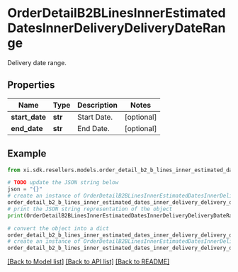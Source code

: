 # OrderDetailB2BLinesInnerEstimatedDatesInnerDeliveryDeliveryDateRange

Delivery date range.

## Properties

Name | Type | Description | Notes
------------ | ------------- | ------------- | -------------
**start_date** | **str** | Start Date. | [optional] 
**end_date** | **str** | End Date. | [optional] 

## Example

```python
from xi.sdk.resellers.models.order_detail_b2_b_lines_inner_estimated_dates_inner_delivery_delivery_date_range import OrderDetailB2BLinesInnerEstimatedDatesInnerDeliveryDeliveryDateRange

# TODO update the JSON string below
json = "{}"
# create an instance of OrderDetailB2BLinesInnerEstimatedDatesInnerDeliveryDeliveryDateRange from a JSON string
order_detail_b2_b_lines_inner_estimated_dates_inner_delivery_delivery_date_range_instance = OrderDetailB2BLinesInnerEstimatedDatesInnerDeliveryDeliveryDateRange.from_json(json)
# print the JSON string representation of the object
print(OrderDetailB2BLinesInnerEstimatedDatesInnerDeliveryDeliveryDateRange.to_json())

# convert the object into a dict
order_detail_b2_b_lines_inner_estimated_dates_inner_delivery_delivery_date_range_dict = order_detail_b2_b_lines_inner_estimated_dates_inner_delivery_delivery_date_range_instance.to_dict()
# create an instance of OrderDetailB2BLinesInnerEstimatedDatesInnerDeliveryDeliveryDateRange from a dict
order_detail_b2_b_lines_inner_estimated_dates_inner_delivery_delivery_date_range_from_dict = OrderDetailB2BLinesInnerEstimatedDatesInnerDeliveryDeliveryDateRange.from_dict(order_detail_b2_b_lines_inner_estimated_dates_inner_delivery_delivery_date_range_dict)
```
[[Back to Model list]](../README.md#documentation-for-models) [[Back to API list]](../README.md#documentation-for-api-endpoints) [[Back to README]](../README.md)


